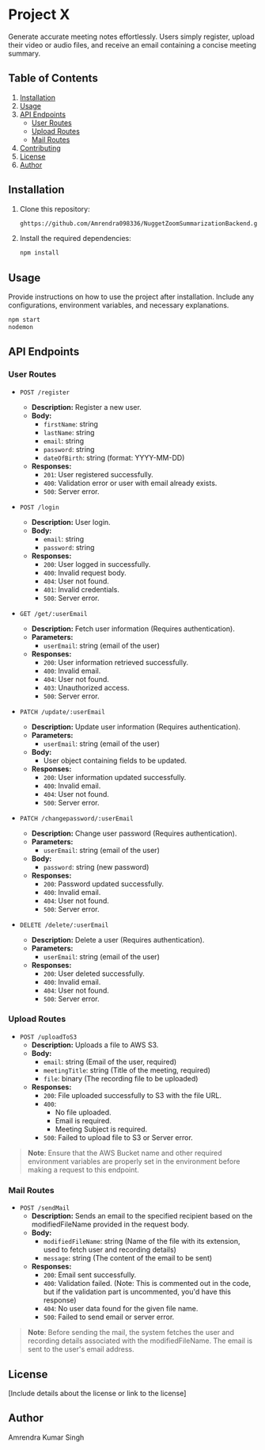 # Project X

Generate accurate meeting notes effortlessly. Users simply register, upload their video or audio files, and receive an email containing a concise meeting summary.

## Table of Contents

1. [Installation](#installation)
2. [Usage](#usage)
3. [API Endpoints](#api-endpoints)
    - [User Routes](#user-routes)
    - [Upload Routes](#upload-routes)
    - [Mail Routes](#mail-routes)
4. [Contributing](#contributing)
5. [License](#license)
6. [Author](#author)

## Installation

1. Clone this repository:

    ```sh
    ghttps://github.com/Amrendra098336/NuggetZoomSummarizationBackend.git
    ```

2. Install the required dependencies:
    ```sh
    npm install
    ```

## Usage

Provide instructions on how to use the project after installation. Include any configurations, environment variables, and necessary explanations.

```sh
npm start
nodemon
```

## API Endpoints

### User Routes

-   `POST /register`
    -   **Description:** Register a new user.
    -   **Body:**
        -   `firstName`: string
        -   `lastName`: string
        -   `email`: string
        -   `password`: string
        -   `dateOfBirth`: string (format: YYYY-MM-DD)
    -   **Responses:**
        -   `201`: User registered successfully.
        -   `400`: Validation error or user with email already exists.
        -   `500`: Server error.
-   `POST /login`

    -   **Description:** User login.
    -   **Body:**
        -   `email`: string
        -   `password`: string
    -   **Responses:**
        -   `200`: User logged in successfully.
        -   `400`: Invalid request body.
        -   `404`: User not found.
        -   `401`: Invalid credentials.
        -   `500`: Server error.

-   `GET /get/:userEmail`

    -   **Description:** Fetch user information (Requires authentication).
    -   **Parameters:**
        -   `userEmail`: string (email of the user)
    -   **Responses:**
        -   `200`: User information retrieved successfully.
        -   `400`: Invalid email.
        -   `404`: User not found.
        -   `403`: Unauthorized access.
        -   `500`: Server error.

-   `PATCH /update/:userEmail`

    -   **Description:** Update user information (Requires authentication).
    -   **Parameters:**
        -   `userEmail`: string (email of the user)
    -   **Body:**
        -   User object containing fields to be updated.
    -   **Responses:**
        -   `200`: User information updated successfully.
        -   `400`: Invalid email.
        -   `404`: User not found.
        -   `500`: Server error.

-   `PATCH /changepassword/:userEmail`

    -   **Description:** Change user password (Requires authentication).
    -   **Parameters:**
        -   `userEmail`: string (email of the user)
    -   **Body:**
        -   `password`: string (new password)
    -   **Responses:**
        -   `200`: Password updated successfully.
        -   `400`: Invalid email.
        -   `404`: User not found.
        -   `500`: Server error.

-   `DELETE /delete/:userEmail`
    -   **Description:** Delete a user (Requires authentication).
    -   **Parameters:**
        -   `userEmail`: string (email of the user)
    -   **Responses:**
        -   `200`: User deleted successfully.
        -   `400`: Invalid email.
        -   `404`: User not found.
        -   `500`: Server error.

### Upload Routes

-   `POST /uploadToS3`
    -   **Description:** Uploads a file to AWS S3.
    -   **Body:**
        -   `email`: string (Email of the user, required)
        -   `meetingTitle`: string (Title of the meeting, required)
        -   `file`: binary (The recording file to be uploaded)
    -   **Responses:**
        -   `200`: File uploaded successfully to S3 with the file URL.
        -   `400`:
            -   No file uploaded.
            -   Email is required.
            -   Meeting Subject is required.
        -   `500`: Failed to upload file to S3 or Server error.

> **Note**: Ensure that the AWS Bucket name and other required environment variables are properly set in the environment before making a request to this endpoint.

### Mail Routes

-   `POST /sendMail`
    -   **Description:** Sends an email to the specified recipient based on the modifiedFileName provided in the request body.
    -   **Body:**
        -   `modifiedFileName`: string (Name of the file with its extension, used to fetch user and recording details)
        -   `message`: string (The content of the email to be sent)
    -   **Responses:**
        -   `200`: Email sent successfully.
        -   `400`: Validation failed. (Note: This is commented out in the code, but if the validation part is uncommented, you'd have this response)
        -   `404`: No user data found for the given file name.
        -   `500`: Failed to send email or server error.

> **Note**: Before sending the mail, the system fetches the user and recording details associated with the modifiedFileName. The email is sent to the user's email address.

## License

[Include details about the license or link to the license]

## Author

Amrendra Kumar Singh
